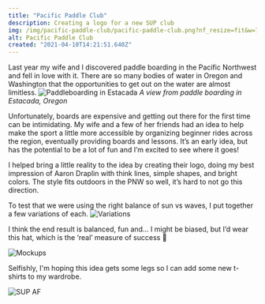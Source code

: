 ```yaml
---
title: "Pacific Paddle Club"
description: Creating a logo for a new SUP club
img: /img/pacific-paddle-club/pacific-paddle-club.png?nf_resize=fit&w=751&h=563
alt: Pacific Paddle Club
created: "2021-04-10T14:21:51.640Z"
---
```

Last year my wife and I discovered paddle boarding in the Pacific Northwest and fell in love with it. There are so many bodies of water in Oregon and Washington that the opportunities to get out on the water are almost limitless. 
![Paddleboarding in Estacada](/img/pacific-paddle-club/estacada.jpg?nf_resize=fit&w=751&h=796)
*A view from paddle boarding in Estacada, Oregon*

Unfortunately, boards are expensive and getting out there for the first time can be intimidating. My wife and a few of her friends had an idea to help make the sport a little more accessible by organizing beginner rides across the region, eventually providing boards and lessons. It’s an early idea, but has the potential to be a lot of fun and I’m excited to see where it goes!

I helped bring a little reality to the idea by creating their logo, doing my best impression of Aaron Draplin with think lines, simple shapes, and bright colors. The style fits outdoors in the PNW so well, it’s hard to not go this direction.

To test that we were using the right balance of sun vs waves, I put together a few variations of each.
![Variations](/img/pacific-paddle-club/ppc-variations.jpg?nf_resize=fit&w=751&h=563)

I think the end result is balanced, fun and... I might be biased, but I’d wear this hat, which is the ‘real’ measure of success 🤪

![Mockups](/img/pacific-paddle-club/mockups.jpg?nf_resize=fit&w=751&h=563)

Selfishly, I'm hoping this idea gets some legs so I can add some new t-shirts to my wardrobe.

![SUP AF](/img/pacific-paddle-club/sup-af.png?nf_resize=fit&w=751&h=563)